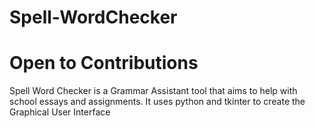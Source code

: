 # Spell-WordChecker
# Open to Contributions
Spell Word Checker is a Grammar Assistant tool that aims to help with school essays and assignments.
It uses python and tkinter to create the Graphical User Interface
